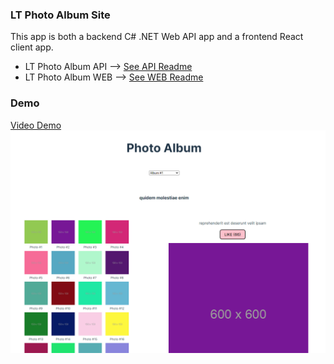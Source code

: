 ### LT Photo Album Site

This app is both a backend C# .NET Web API app and a frontend React client app.

- LT Photo Album API --> [See API Readme](SERVER/README.md)
- LT Photo Album WEB --> [See WEB Readme](WEB/README.md)

### Demo
[Video Demo](https://youtu.be/Y8cCpm-t2JM)
[![LTPA Demo](Demo.PNG)](https://youtu.be/Y8cCpm-t2JM)
